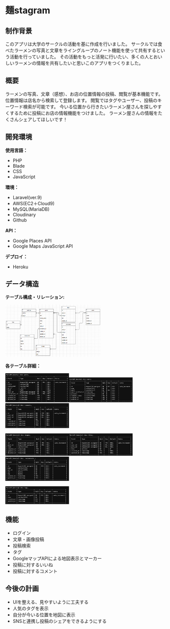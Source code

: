 # 麺stagram
## 制作背景
このアプリは大学のサークルの活動を基に作成を行いました。
サークルでは食べたラーメンの写真と文章をライングループのノート機能を使って共有するという活動を行っていました。
その活動をもっと活発に行いたい、多くの人とおいしいラーメンの情報を共有したいと思いこのアプリをつくりました。
## 概要
ラーメンの写真、文章（感想）、お店の位置情報の投稿、閲覧が基本機能です。
位置情報は店名から検索して登録します。
閲覧ではタグやユーザー、投稿のキーワード検索が可能です。
今いる位置から行きたいラーメン屋さんを探しやすくするために投稿にお店の情報機能をつけました。
ラーメン屋さんの情報をたくさんシェアしてほしいです！
## 開発環境
**使用言語：**
- PHP
- Blade
- CSS
- JavaScript

**環境：**
- Laravel(ver.9)
- AWS(EC2＋Cloud9)
- MySQL(MariaDB)
- Cloudinary
- Github

__API：__
- Google Places API
- Google Maps JavaScript API

**デプロイ：**
- Heroku
## データ構造
**テーブル構成・リレーション:**

<img src="./ER.png" width="300px">

**各テーブル詳細：**

<img src="./desc_posts.png" width="200px"><img src="./desc_users.png" width="200px"><img src="./desc_comments.png" width="200px">

<img src="./desc_images.png" width="200px"><img src="./desc_likes.png" width="200px"><img src="./desc_restaurants.png" width="200px">

<img src="./desc_tags.png" width="200px">

## 機能
- ログイン
- 文章・画像投稿
- 投稿検索
- タグ
- GoogleマップAPIによる地図表示とマーカー
- 投稿に対するいいね
- 投稿に対するコメント
## 今後の計画
- UIを整える、見やすいように工夫する
- 人気のタグを表示
- 自分が今いる位置を地図に表示
- SNSと連携し投稿のシェアをできるようにする


